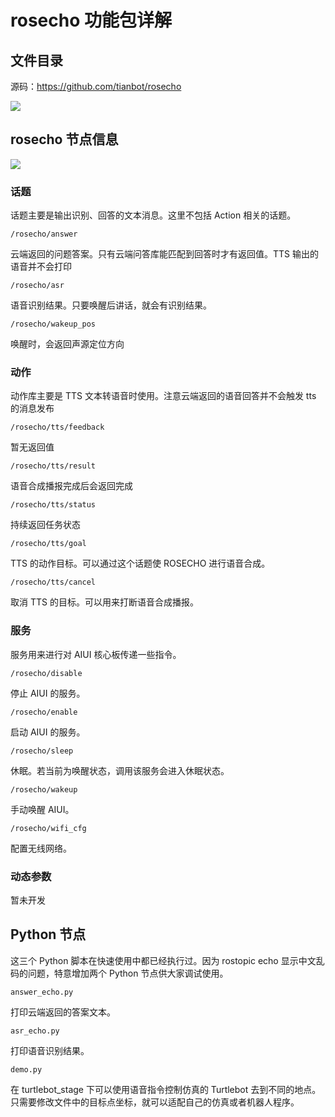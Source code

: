 # rosecho 功能包详解

## 文件目录

源码：https://github.com/tianbot/rosecho

![](https://img.kancloud.cn/23/99/239963ef111694511e02157421f5e82f_450x765.png)

## rosecho 节点信息

![](https://img.kancloud.cn/dc/37/dc37f55ac3efb54752e1be1976af092e_510x411.png)

### 话题

话题主要是输出识别、回答的文本消息。这里不包括 Action 相关的话题。

`/rosecho/answer`

云端返回的问题答案。只有云端问答库能匹配到回答时才有返回值。TTS 输出的语音并不会打印

`/rosecho/asr`

语音识别结果。只要唤醒后讲话，就会有识别结果。

`/rosecho/wakeup_pos`

唤醒时，会返回声源定位方向

### 动作

动作库主要是 TTS 文本转语音时使用。注意云端返回的语音回答并不会触发 tts 的消息发布

`/rosecho/tts/feedback`

暂无返回值

`/rosecho/tts/result`

语音合成播报完成后会返回完成

`/rosecho/tts/status`

持续返回任务状态

`/rosecho/tts/goal`

TTS 的动作目标。可以通过这个话题使 ROSECHO 进行语音合成。

`/rosecho/tts/cancel`

取消 TTS 的目标。可以用来打断语音合成播报。

### 服务

服务用来进行对 AIUI 核心板传递一些指令。

`/rosecho/disable`

停止 AIUI 的服务。

`/rosecho/enable`

启动 AIUI 的服务。

`/rosecho/sleep`

休眠。若当前为唤醒状态，调用该服务会进入休眠状态。

`/rosecho/wakeup`

手动唤醒 AIUI。

`/rosecho/wifi_cfg`

配置无线网络。

### 动态参数

暂未开发

## Python 节点

这三个 Python 脚本在快速使用中都已经执行过。因为 rostopic echo 显示中文乱码的问题，特意增加两个 Python 节点供大家调试使用。

`answer_echo.py`

打印云端返回的答案文本。

`asr_echo.py`

打印语音识别结果。

`demo.py`

在 turtlebot_stage 下可以使用语音指令控制仿真的 Turtlebot 去到不同的地点。只需要修改文件中的目标点坐标，就可以适配自己的仿真或者机器人程序。